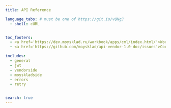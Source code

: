 ```yaml
---
title: API Reference

language_tabs: # must be one of https://git.io/vQNgJ
  - shell: cURL


toc_footers:
  - <a href='https://dev.moysklad.ru/workbook/apps/cml/index.html/'>Workbook API</a>
  - <a href='https://github.com/moysklad/api-vendor-1.0-doc/issues'>Сообщите об ошибке</a>

includes:
  - general
  - jwt
  - vendorside
  - moyskladside
  - errors
  - retry


search: true
---
```

